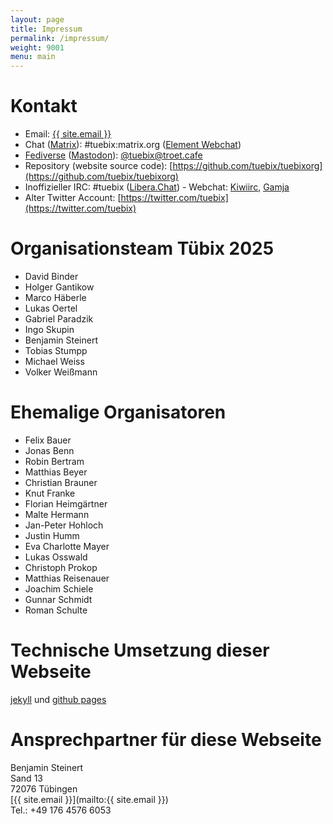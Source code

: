 ```yaml
---
layout: page
title: Impressum
permalink: /impressum/
weight: 9001
menu: main
---
```


# Kontakt

- Email: <a href="mailto:{{ site.email }}">{{ site.email }}</a>
- Chat (<a href="https://matrix.org/clients/">Matrix</a>): #tuebix:matrix.org ([Element Webchat](https://app.element.io/#/room/#tuebix:matrix.org))
- [Fediverse](https://en.wikipedia.org/wiki/Fediverse) ([Mastodon](https://joinmastodon.org/)): [@tuebix@troet.cafe](https://troet.cafe/@tuebix)
- Repository (website source code): [https://github.com/tuebix/tuebixorg](https://github.com/tuebix/tuebixorg)
- Inoffizieller IRC: #tuebix ([Libera.Chat](https://libera.chat/)) - Webchat:
  [Kiwiirc](https://web.libera.chat/#tuebix),
  [Gamja](https://web.libera.chat/gamja/#tuebix)
- Alter Twitter Account: [https://twitter.com/tuebix](https://twitter.com/tuebix)

# Organisationsteam Tübix 2025

<!-- Ordered alphabetically by the surname: -->

* David Binder
* Holger Gantikow
* Marco Häberle
* Lukas Oertel
* Gabriel Paradzik
* Ingo Skupin
* Benjamin Steinert
* Tobias Stumpp
* Michael Weiss
* Volker Weißmann

# Ehemalige Organisatoren

<!-- Ordered alphabetically by the surname: -->

* Felix Bauer
* Jonas Benn
* Robin Bertram
* Matthias Beyer
* Christian Brauner
* Knut Franke
* Florian Heimgärtner
* Malte Hermann
* Jan-Peter Hohloch
* Justin Humm
* Eva Charlotte Mayer
* Lukas Osswald
* Christoph Prokop
* Matthias Reisenauer
* Joachim Schiele
* Gunnar Schmidt
* Roman Schulte

# Technische Umsetzung dieser Webseite
<a href="https://jekyllrb.com/" target="_blank">jekyll</a> und <a href="https://pages.github.com" target="_blank">github pages</a>

# Ansprechpartner für diese Webseite
Benjamin Steinert<br />
Sand 13<br />
72076 Tübingen<br />
[{{ site.email }}](mailto:{{ site.email }})<br />
Tel.: +49 176 4576 6053<br />
